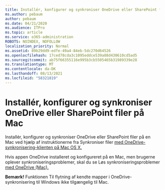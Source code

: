 ```yaml
---
title: Installér, konfigurer og synkroniser OneDrive eller SharePoint filer på Mac
ms.author: pebaum
author: pebaum
ms.date: 04/21/2020
ms.audience: ITPro
ms.topic: article
ms.service: o365-administration
ROBOTS: NOINDEX, NOFOLLOW
localization_priority: Normal
ms.assetid: 89b29dd9-edfe-49a4-84eb-5dc270d64526
ms.openlocfilehash: 17ced78cda3c1095eddce539a88d430610cd5ad5
ms.sourcegitcommit: ab75f66355116e995b3cb5505465b31989339e28
ms.translationtype: MT
ms.contentlocale: da-DK
ms.lasthandoff: 08/13/2021
ms.locfileid: "58321819"
---
```

# <a name="install-setup-and-sync-onedrive-or-sharepoint-files-on-mac"></a>Installér, konfigurer og synkroniser OneDrive eller SharePoint filer på Mac 

Installér, konfigurer og synkroniser OneDrive eller SharePoint filer på en Mac ved hjælp af instruktionerne fra Synkroniser filer [med OneDrive-synkronisering-klienten på Mac OS X.](https://support.office.com/article/sync-files-with-the-onedrive-sync-client-on-mac-os-x-d11b9f29-00bb-4172-be39-997da46f913f)

Hvis appen OneDrive installeret og konfigureret på en Mac, men brugerne oplever synkroniseringsproblemer, skal du se Løs synkroniseringsproblemer [med OneDrive (Mac).](https://support.office.com/article/fix-onedrive-sync-problems-on-a-mac-af3012d7-13ec-4ac9-bbb1-ebcd2a0cd756)

**Bemærk!** Funktionen Til flytning af kendte mapper i OneDrive-synkronisering til Windows ikke tilgængelig til Mac.




